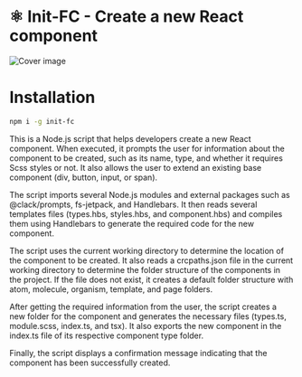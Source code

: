 # ⚛️ Init-FC - Create a new React component

![Cover image](https://i.imgur.com/BP7MLMx.gif)

# Installation

```bash
npm i -g init-fc
```

This is a Node.js script that helps developers create a new React component. When executed, it prompts the user for information about the component to be created, such as its name, type, and whether it requires Scss styles or not. It also allows the user to extend an existing base component (div, button, input, or span).

The script imports several Node.js modules and external packages such as @clack/prompts, fs-jetpack, and Handlebars. It then reads several templates files (types.hbs, styles.hbs, and component.hbs) and compiles them using Handlebars to generate the required code for the new component.

The script uses the current working directory to determine the location of the component to be created. It also reads a crcpaths.json file in the current working directory to determine the folder structure of the components in the project. If the file does not exist, it creates a default folder structure with atom, molecule, organism, template, and page folders.

After getting the required information from the user, the script creates a new folder for the component and generates the necessary files (types.ts, module.scss, index.ts, and tsx). It also exports the new component in the index.ts file of its respective component type folder.

Finally, the script displays a confirmation message indicating that the component has been successfully created.

